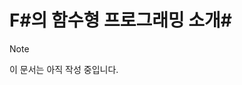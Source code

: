 # <a name="introduction-to-functional-programming-in-f"></a>F#의 함수형 프로그래밍 소개# #

> [!NOTE]
이 문서는 아직 작성 중입니다.